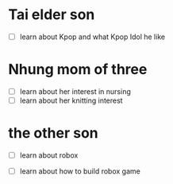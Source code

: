 

# Tai elder son   
- [ ] learn about Kpop and what Kpop Idol he like 
# Nhung mom of three 
- [ ] learn about her interest in nursing 
- [ ] learn about her knitting interest 
# the  other son 
- [ ] learn about robox 
- [ ] learn about how to build robox game 


